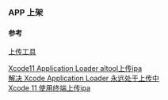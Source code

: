 ### APP 上架

#### 参考
[上传工具](https://help.apple.com/app-store-connect/#/devb1c185036)  

[Xcode11 Application Loader altool上传ipa](https://blog.csdn.net/CDD_WYR/article/details/101434154)  
[解决 Xcode Application Loader 永远处于上传中](https://blog.csdn.net/ljy05/article/details/89690625)  
[Xcode 11 使用终端上传ipa](https://blog.csdn.net/qcx321/article/details/102820459)  


